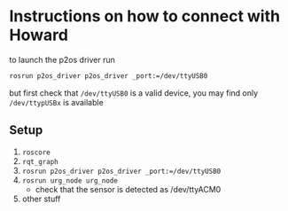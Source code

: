 # Instructions on how to connect with Howard

to launch the p2os driver run 

```bash
rosrun p2os_driver p2os_driver _port:=/dev/ttyUSB0
```
but first check that `/dev/ttyUSB0` is a valid device, you may find only `/dev/ttypUSBx` is available



## Setup

1. `roscore`
2. `rqt_graph`
3. `rosrun p2os_driver p2os_driver _port:=/dev/ttyUSB0`
4. `rosrun urg_node urg_node`
	- check that the sensor is detected as /dev/ttyACM0
5. other stuff
